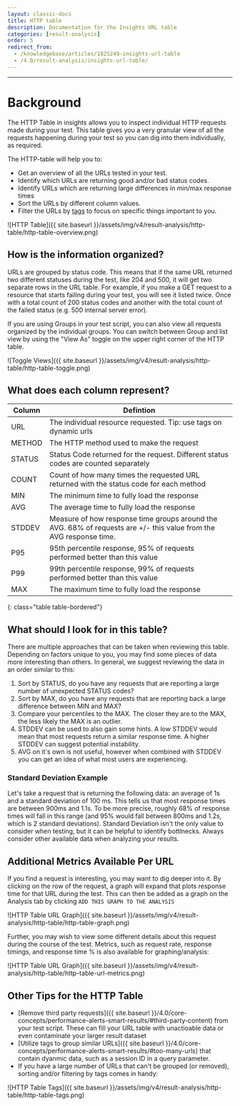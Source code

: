 ```yaml
---
layout: classic-docs
title: HTTP table
description: Documentation for the Insights URL table
categories: [result-analysis]
order: 5
redirect_from:
  - /knowledgebase/articles/1825249-insights-url-table
  - /4.0/result-analysis/insights-url-table/
---
```


***

<h1>Background</h1>

The HTTP Table in insights allows you to inspect individual HTTP requests made during your test. This table gives you a very granular view of all the requests happening during your test so you can dig into them individually, as required.

The HTTP-table will help you to:
- Get an overview of all the URLs tested in your test.
- Identify which URLs are returning good and/or bad status codes.
- Identify URLs which are returning large differences in min/max response times
- Sort the URLs by different column values.
- Filter the URLs by [tags](https://docs.k6.io/docs/tags-and-groups) to focus on specific things important to you.

![HTTP Table]({{ site.baseurl }}/assets/img/v4/result-analysis/http-table/http-table-overview.png)


## How is the information organized?

URLs are grouped by status code. This means that if the same URL returned two different statuses during the test, like 204 and 500, it will get two separate rows in the URL table. For example, if you make a GET request to a resource that starts failing during your test, you will see it listed twice. Once with a total count of 200 status codes and another with the total count of the failed status (e.g. 500 internal server error).

If you are using Groups in your test script, you can also view all requests organized by the individual groups.  You can switch between Group and list view by using the "View As" toggle on the upper right corner of the HTTP table.

![Toggle Views]({{ site.baseurl }}/assets/img/v4/result-analysis/http-table/http-table-toggle.png)

## What does each column represent?

Column | Defintion
-------|----------------------------------------------------------------------------------------
URL    | The individual resource requested. Tip: use tags on dynamic urls
METHOD | The HTTP method used to make the request
STATUS | Status Code returned for the request. Different status codes are counted separately
COUNT  | Count of how many times the requested URL returned with the status code for each method
MIN    | The minimum time to fully load the response
AVG    | The average time to fully load the response
STDDEV | Measure of how response time groups around the AVG. 68% of requests are +/- this value from the AVG response time.
P95    | 95th percentile response, 95% of requests performed better than this value
P99    | 99th percentile response, 99% of requests performed better than this value
MAX    | The maximum time to fully load the response
{: class="table table-bordered"}


## What should I look for in this table?

There are multiple approaches that can be taken when reviewing this table.  Depending on factors unique to you, you may find some pieces of data more interesting than others.  In general, we suggest reviewing the data in an order similar to this:

1. Sort by STATUS, do you have any requests that are reporting a large number of unexpected STATUS codes?
2. Sort by MAX, do you have any requests that are reporting back a large difference between MIN and MAX?
3. Compare your percentiles to the MAX. The closer they are to the MAX, the less likely the MAX is an outlier.
4. STDDEV can be used to also gain some hints.  A low STDDEV would mean that most requests return a similar response time. A higher STDDEV can suggest potential instability.
5. AVG on it's own is not useful, however when combined with STDDEV you can get an idea of what most users are experiencing.

### Standard Deviation Example
Let's take a request that is returning the following data: an average of 1s and a standard deviation of 100 ms. This tells us that most response times are between 900ms and 1.1s. To be more precise, roughly 68% of response times will fall in this range (and 95% would fall between 800ms and 1.2s, which is 2 standard deviations). Standard Deviation isn't the only value to consider when testing, but it can be helpful to identify bottlnecks.  Always consider other available data when analyzing your results.


## Additional Metrics Available Per URL
If you find a request is interesting, you may want to dig deeper into it.  By clicking on the row of the request, a graph will expand that plots response time for that URL during the test.  This can then be added as a graph on the Analysis tab by clicking `ADD THIS GRAPH TO THE ANALYSIS`

![HTTP Table URL Graph]({{ site.baseurl }}/assets/img/v4/result-analysis/http-table/http-table-graph.png)

Further, you may wish to view some different details about this request during the course of the test. Metrics, such as request rate, response timings, and response time % is also available for graphing/analysis:

![HTTP Table URL Graph]({{ site.baseurl }}/assets/img/v4/result-analysis/http-table/http-table-url-metrics.png)


## Other Tips for the HTTP Table

- [Remove third party requests]({{ site.baseurl }}/4.0/core-concepts/performance-alerts-smart-results/#third-party-content) from your test script. These can fill your URL table with unactioable data or even contaminate your larger result dataset
- [Utilize tags to group similar URLs]({{ site.baseurl }}/4.0/core-concepts/performance-alerts-smart-results/#too-many-urls) that contain dyanmic data, such as a session ID in a query parameter.
- If you have a large number of URLs that can't be grouped (or removed), sorting and/or filtering by tags comes in handy:

![HTTP Table Tags]({{ site.baseurl }}/assets/img/v4/result-analysis/http-table/http-table-tags.png)
